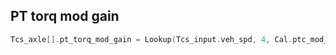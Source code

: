 ## PT torq mod gain

```c
Tcs_axle[].pt_torq_mod_gain = Lookup(Tcs_input.veh_spd, 4, Cal.ptc_mod_gain_tbl); //1024
```
